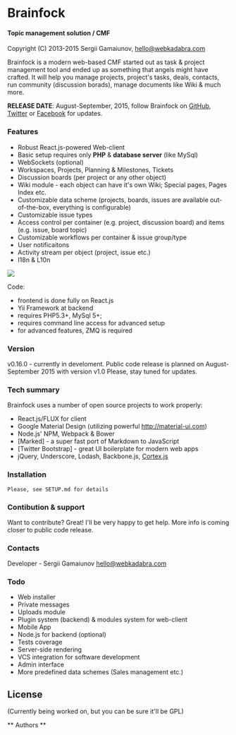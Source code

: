 # Brainfock
#### Topic management solution / CMF
Copyright (C) 2013-2015 Sergii Gamaiunov, hello@webkadabra.com

Brainfock is a modern web-based CMF started out as task & project management tool and ended up as something that angels might have crafted. It  will help you manage projects, project's tasks, deals, contacts, run community (discussion borads), manage documents like Wiki & much more. 

**RELEASE DATE**: August-September, 2015, follow Brainfock on [GitHub](https://github.com/Brainfock/Brainfock), [Twitter](https://twitter.com/brainfockapp) or [Facebook](https://www.facebook.com/Brainfock) for updates.

### Features
- Robust React.js-powered Web-client
- Basic setup requires only **PHP** & **database server** (like MySql)
- WebSockets (optional)
- Workspaces, Projects, Planning & Milestones, Tickets
- Discussion boards (per project or any other object)
- Wiki module - each object can have it's own Wiki; Special pages, Pages Index etc.
- Customizable data scheme (projects, boards, issues are available out-of-the-box, everything is configurable) 
- Customizable issue types
- Access control per container (e.g. project, discussion board) and items (e.g. issue, board topic)
- Customizable workflows per container & issue group/type
- User notificaitons
- Activity stream per object (project, issue etc.)
- I18n & L10n

![](http://i57.tinypic.com/5cjfkh.png)

Code:
- frontend is done fully on React.js
- Yii Framework at backend
- requires PHP5.3+, MySql 5+; 
- requires command line access for advanced setup
- for advanced features, ZMQ is required


### Version
v0.16.0 - currently in develoment. Public code release is planned on August-September 2015 with version v1.0 Please, stay tuned for updates.

### Tech summary
Brainfock uses a number of open source projects to work properly:

* React.js/FLUX for client
* Google Material Design (utilizing powerful <http://material-ui.com>) 
* Node.js' NPM, Webpack & Bower
* [Marked] - a super fast port of Markdown to JavaScript
* [Twitter Bootstrap] - great UI boilerplate for modern web apps
* jQuery, Underscore, Lodash, Backbone.js, [Cortex.js](https://github.com/mquan/cortex)

### Installation
```
Please, see SETUP.md for details
```

### Contibution & support
Want to contribute? Great! I'll be very happy to get help. More info is coming closer to public code release.

### Contacts
Developer - Sergii Gamaiunov <hello@webkadabra.com>

### Todo
- Web installer
- Private messages
- Uploads module
- Plugin system (backend) & modules system for web-client
- Mobile App
- Node.js for backend (optional)
- Tests coverage
- Server-side rendering
- VCS integration for software development 
- Admin interface
- More predefined data schemes (Sales management etc.)

License
---

(Currently being worked on, but you can be sure it'll be GPL)

** Authors **

[sergii gamaiunov]:http://webkadabra.com/
